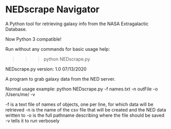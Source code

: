 # NEDscrape Navigator
A Python tool for retrieving galaxy info from the NASA Extragalactic Database.

Now Python 3 compatible!

Run without any commands for basic usage help:
>>> python NEDscrape.py 

NEDscrape.py  version: 1.0   07/13/2020

A program to grab galaxy data from the NED server.

Normal usage example: python NEDscrape.py -f names.txt -n outFile -o /Users/me/ -v

 -f is a text file of names of objects, one per line, for which data will be retrieved
 -n is the name of the csv file that will be created and the NED data written to
 -o is the full pathname describing where the file should be saved
 -v tells it to run verbosely

